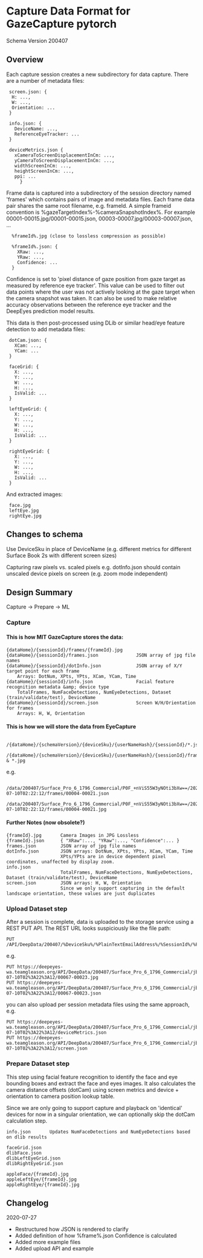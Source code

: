 # Capture Data Format for GazeCapture pytorch

Schema Version 200407

## Overview

Each capture session creates a new subdirectory for data capture.  There are a number of metadata files:

```
 screen.json: {
  H: ...,
  W: ...,
  Orientation: ...
 }
 
 info.json: {
   DeviceName: ...,
   ReferenceEyeTracker: ...
 }

 deviceMetrics.json {
   xCameraToScreenDisplacementInCm: ...,
   yCameraToScreenDisplacementInCm: ...,
   widthScreenInCm: ...,
   heightScreenInCm: ...,
   ppi: ...
     }
```

Frame data is captured into a subdirectory of the session directory named 'frames' which contains pairs of image and metadata files.
Each frame data pair shares the same root filename, e.g. frameId.  A simple frameid convention is %gazeTargetIndex%-%cameraSnapshotIndex%.
For example 00001-00015.jpg/00001-00015.json, 00003-00007.jpg/00003-00007.json, ...

```
  %frameId%.jpg (close to lossless compression as possible)
  
  %frameId%.json: {
    XRaw: ...,
    YRaw: ...,
    Confidence: ...
  }
```

Confidence is set to 'pixel distance of gaze position from gaze target as measured by reference eye tracker'.
This value can be used to filter out data points where the user was not actively looking at the gaze target when the camera snapshot was taken.
It can also be used to make relative accuracy observations between the reference eye tracker and the DeepEyes prediction model results.

This data is then post-processed using DLib or similar head/eye feature detection to add metadata files:

```
 dotCam.json: {
   XCam: ...,
   YCam: ...
 }
 
 faceGrid: {
   X: ...,
   Y: ...,
   W: ...,
   H: ...,
   IsValid: ...
 }
 
 leftEyeGrid: {
   X: ...,
   Y: ...,
   W: ...,
   H: ...,
   IsValid: ...
 }
 
 rightEyeGrid: {
   X: ...,
   Y: ...,
   W: ...,
   H: ...,
   IsValid: ...
 }
```
And extracted images:

```
 face.jpg
 leftEye.jpg
 rightEye.jpg
```

## Changes to schema

Use DeviceSku in place of DeviceName (e.g. different metrics for different Surface Book 2s with different screen sizes)

Capturing raw pixels vs. scaled pixels
    e.g. dotInfo.json should contain unscaled device pixels on screen (e.g. zoom mode independent)

## Design Summary

Capture -> Prepare -> ML

### Capture

#### This is how MIT GazeCapture stores the data:

```
{dataHome}/{sessionId}/frames/{frameId}.jpg
{dataHome}/{sessionId}/frames.json              JSON array of jpg file names
{dataHome}/{sessionId}/dotInfo.json             JSON array of X/Y target point for each frame
    Arrays: DotNum, XPts, YPts, XCam, YCam, Time
{dataHome}/{sessionId}/info.json                Facial feature recognition metadata &amp; device type
    TotalFrames, NumFaceDetections, NumEyeDetections, Dataset (train/validate/test), DeviceName
{dataHome}/{sessionId}/screen.json              Screen W/H/Orientation for frames
    Arrays: H, W, Orientation
```

#### This is how we will store the data from EyeCapture

```
    /{dataHome}/{schemaVersion}/{deviceSku}/{userNameHash}/{sessionId}/*.json
    /{dataHome}/{schemaVersion}/{deviceSku}/{userNameHash}/{sessionId}/frames/*.json & *.jpg
```

e.g.

```
    /data/200407/Surface_Pro_6_1796_Commercial/P0F_+nViS55W3yNOti3bXw==/2020-07-10T02:22:12/frames/00004-00021.json
    /data/200407/Surface_Pro_6_1796_Commercial/P0F_+nViS55W3yNOti3bXw==/2020-07-10T02:22:12/frames/00004-00021.jpg
```

#### Further Notes (now obsolete?)
```
{frameId}.jpg       Camera Images in JPG Lossless
{frameId}.json      { "XRaw":..., "YRaw":..., "Confidence":... }
frames.json         JSON array of jpg file names
dotInfo.json        JSON arrays: DotNum, XPts, YPts, XCam, YCam, Time
                    XPts/YPts are in device dependent pixel coordinates, unaffected by display zoom.
info.json
                    TotalFrames, NumFaceDetections, NumEyeDetections, Dataset (train/validate/test), DeviceName
screen.json         JSON arrays: H, W, Orientation
                    Since we only support capturing in the default landscape orientation, these values are just duplicates
```

### Upload Dataset step

After a session is complete, data is uploaded to the storage service using a REST PUT API.  The REST URL looks suspiciously like the file path:

```
PUT /API/DeepData/200407/%DeviceSku%/%PlainTextEmailAddress%/%SessionId%/%FileName%
```
e.g.

```
PUT https://deepeyes-wa.teamgleason.org/API/DeepData/200407/Surface_Pro_6_1796_Commercial/jbeavers%40microsoft.com/2020-07-10T02%3A22%3A12/00067-00023.jpg
PUT https://deepeyes-wa.teamgleason.org/API/DeepData/200407/Surface_Pro_6_1796_Commercial/jbeavers%40microsoft.com/2020-07-10T02%3A22%3A12/00067-00023.json
```

you can also upload per session metadata files using the same approach, e.g.

```
PUT https://deepeyes-wa.teamgleason.org/API/DeepData/200407/Surface_Pro_6_1796_Commercial/jbeavers%40microsoft.com/2020-07-10T02%3A22%3A12/deviceMetrics.json
PUT https://deepeyes-wa.teamgleason.org/API/DeepData/200407/Surface_Pro_6_1796_Commercial/jbeavers%40microsoft.com/2020-07-10T02%3A22%3A12/screen.json
```

### Prepare Dataset step

This step using facial feature recognition to identify the face and eye bounding boxes and extract the face and eyes images.  It also calculates the camera distance offsets (dotCam) using screen metrics and device + orientation to camera position lookup table.

Since we are only going to support capture and playback on 'identical' devices for now in a singular orientation, we can optionally skip the dotCam calculation step.

```
info.json       Updates NumFaceDetections and NumEyeDetections based on dlib results

faceGrid.json
dlibFace.json
dlibLeftEyeGrid.json
dlibRightEyeGrid.json

appleFace/{frameId}.jpg
appleLeftEye/{frameId}.jpg
appleRightEye/{frameId}.jpg
```

## Changelog

2020-07-27

* Restructured how JSON is rendered to clarify
* Added definition of how %frame%.json Confidence is calculated
* Added more example files
* Added upload API and example

